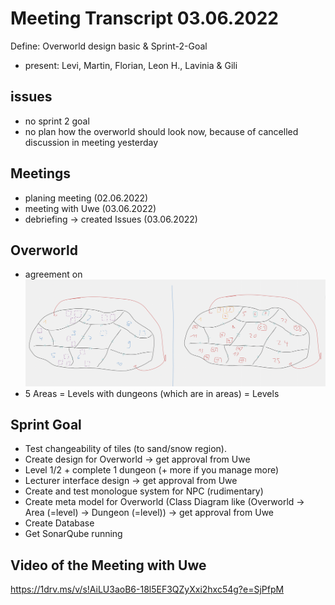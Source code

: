 # Meeting Transcript 03.06.2022  

Define: Overworld design basic & Sprint-2-Goal  

- present: Levi, Martin, Florian, Leon H., Lavinia & Gili  

## issues  

- no sprint 2 goal  
- no plan how the overworld should look now, because of cancelled discussion in meeting yesterday  

## Meetings  

- planing meeting (02.06.2022) 
- meeting with Uwe (03.06.2022)
- debriefing -> created Issues (03.06.2022)


## Overworld  

- agreement on ![overworld concept 3](overworld-concept-3.png "overworld concept 3")
- 5 Areas = Levels with dungeons (which are in areas) = Levels   

## Sprint Goal  

- Test changeability of tiles (to sand/snow region).
- Create design for Overworld -> get approval from Uwe
- Level 1/2 + complete 1 dungeon (+ more if you manage more)
- Lecturer interface design -> get approval from Uwe
- Create and test monologue system for NPC (rudimentary)
- Create meta model for Overworld (Class Diagram like (Overworld -> Area (=level) -> Dungeon (=level)) -> get approval from Uwe
- Create Database
- Get SonarQube running

## Video of the Meeting with Uwe  
https://1drv.ms/v/s!AiLU3aoB6-18l5EF3QZyXxi2hxc54g?e=SjPfpM